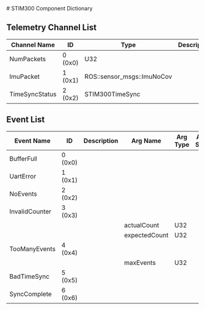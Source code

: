 <title>STIM300 Component Dictionary</title>
# STIM300 Component Dictionary


## Telemetry Channel List

|Channel Name|ID|Type|Description|
|---|---|---|---|
|NumPackets|0 (0x0)|U32||
|ImuPacket|1 (0x1)|ROS::sensor_msgs::ImuNoCov||
|TimeSyncStatus|2 (0x2)|STIM300TimeSync||

## Event List

|Event Name|ID|Description|Arg Name|Arg Type|Arg Size|Description
|---|---|---|---|---|---|---|
|BufferFull|0 (0x0)|| | | | |
|UartError|1 (0x1)|| | | | |
|NoEvents|2 (0x2)|| | | | |
|InvalidCounter|3 (0x3)|| | | | |
| | | |actualCount|U32|||
| | | |expectedCount|U32|||
|TooManyEvents|4 (0x4)|| | | | |
| | | |maxEvents|U32|||
|BadTimeSync|5 (0x5)|| | | | |
|SyncComplete|6 (0x6)|| | | | |
